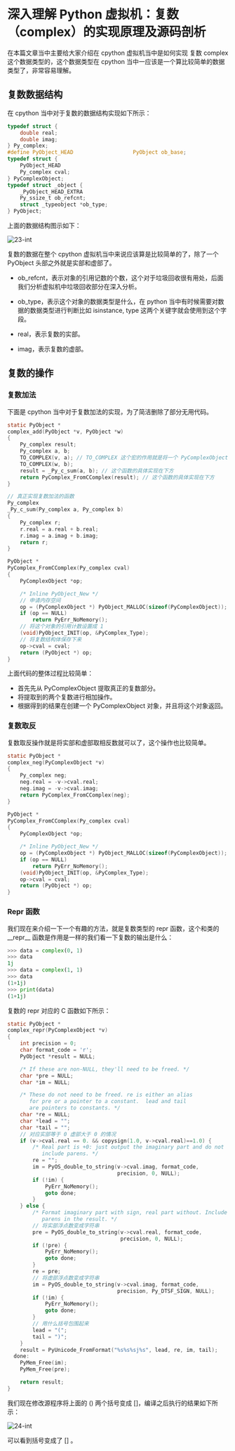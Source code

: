 # 深入理解 Python 虚拟机：复数（complex）的实现原理及源码剖析

在本篇文章当中主要给大家介绍在 cpython 虚拟机当中是如何实现 复数 complex 这个数据类型的，这个数据类型在 cpython 当中一应该是一个算比较简单的数据类型了，非常容易理解。

## 复数数据结构

在 cpython 当中对于复数的数据结构实现如下所示：

```c
typedef struct {
    double real;
    double imag;
} Py_complex;
#define PyObject_HEAD                   PyObject ob_base;
typedef struct {
    PyObject_HEAD
    Py_complex cval;
} PyComplexObject;
typedef struct _object {
    _PyObject_HEAD_EXTRA
    Py_ssize_t ob_refcnt;
    struct _typeobject *ob_type;
} PyObject;
```

上面的数据结构图示如下：

![23-int](../images/23-int.png)

复数的数据在整个 cpython 虚拟机当中来说应该算是比较简单的了，除了一个 PyObject 头部之外就是实部和虚部了。

- ob_refcnt，表示对象的引用记数的个数，这个对于垃圾回收很有用处，后面我们分析虚拟机中垃圾回收部分在深入分析。
- ob_type，表示这个对象的数据类型是什么，在 python 当中有时候需要对数据的数据类型进行判断比如 isinstance, type 这两个关键字就会使用到这个字段。

- real，表示复数的实部。
- imag，表示复数的虚部。

## 复数的操作

### 复数加法

下面是 cpython 当中对于复数加法的实现，为了简洁删除了部分无用代码。

```c
static PyObject *
complex_add(PyObject *v, PyObject *w)
{
    Py_complex result;
    Py_complex a, b;
    TO_COMPLEX(v, a); // TO_COMPLEX 这个宏的作用就是将一个 PyComplexObject 中的 Py_complex 对象存储到 a 当中
    TO_COMPLEX(w, b);
    result = _Py_c_sum(a, b); // 这个函数的具体实现在下方
    return PyComplex_FromCComplex(result); // 这个函数的具体实现在下方
}

// 真正实现复数加法的函数
Py_complex
_Py_c_sum(Py_complex a, Py_complex b)
{
    Py_complex r;
    r.real = a.real + b.real;
    r.imag = a.imag + b.imag;
    return r;
}

PyObject *
PyComplex_FromCComplex(Py_complex cval)
{
    PyComplexObject *op;

    /* Inline PyObject_New */
    // 申请内存空间
    op = (PyComplexObject *) PyObject_MALLOC(sizeof(PyComplexObject));
    if (op == NULL)
        return PyErr_NoMemory();
    // 将这个对象的引用计数设置成 1
    (void)PyObject_INIT(op, &PyComplex_Type);
    // 将复数结构体保存下来
    op->cval = cval;
    return (PyObject *) op;
}
```

上面代码的整体过程比较简单：

- 首先先从 PyComplexObject 提取真正的复数部分。
- 将提取到的两个复数进行相加操作。
- 根据得到的结果在创建一个 PyComplexObject 对象，并且将这个对象返回。

### 复数取反

复数取反操作就是将实部和虚部取相反数就可以了，这个操作也比较简单。

```c
static PyObject *
complex_neg(PyComplexObject *v)
{
    Py_complex neg;
    neg.real = -v->cval.real;
    neg.imag = -v->cval.imag;
    return PyComplex_FromCComplex(neg);
}

PyObject *
PyComplex_FromCComplex(Py_complex cval)
{
    PyComplexObject *op;

    /* Inline PyObject_New */
    op = (PyComplexObject *) PyObject_MALLOC(sizeof(PyComplexObject));
    if (op == NULL)
        return PyErr_NoMemory();
    (void)PyObject_INIT(op, &PyComplex_Type);
    op->cval = cval;
    return (PyObject *) op;
}
```

### Repr 函数

我们现在来介绍一下一个有趣的方法，就是复数类型的 repr 函数，这个和类的 \_\_repr\_\_ 函数是作用是一样的我们看一下复数的输出是什么：

```python
>>> data = complex(0, 1)
>>> data
1j
>>> data = complex(1, 1)
>>> data
(1+1j)
>>> print(data)
(1+1j)
```

复数的 repr 对应的 C 函数如下所示：

```c
static PyObject *
complex_repr(PyComplexObject *v)
{
    int precision = 0;
    char format_code = 'r';
    PyObject *result = NULL;

    /* If these are non-NULL, they'll need to be freed. */
    char *pre = NULL;
    char *im = NULL;

    /* These do not need to be freed. re is either an alias
       for pre or a pointer to a constant.  lead and tail
       are pointers to constants. */
    char *re = NULL;
    char *lead = "";
    char *tail = "";
    // 对应实部等于 0 虚部大于 0 的情况
    if (v->cval.real == 0. && copysign(1.0, v->cval.real)==1.0) {
        /* Real part is +0: just output the imaginary part and do not
           include parens. */
        re = "";
        im = PyOS_double_to_string(v->cval.imag, format_code,
                                   precision, 0, NULL);
        if (!im) {
            PyErr_NoMemory();
            goto done;
        }
    } else {
        /* Format imaginary part with sign, real part without. Include
           parens in the result. */
        // 将实部浮点数变成字符串
        pre = PyOS_double_to_string(v->cval.real, format_code,
                                    precision, 0, NULL);
        if (!pre) {
            PyErr_NoMemory();
            goto done;
        }
        re = pre;
        // 将虚部浮点数变成字符串
        im = PyOS_double_to_string(v->cval.imag, format_code,
                                   precision, Py_DTSF_SIGN, NULL);
        if (!im) {
            PyErr_NoMemory();
            goto done;
        }
        // 用什么括号包围起来
        lead = "(";
        tail = ")";
    }
    result = PyUnicode_FromFormat("%s%s%sj%s", lead, re, im, tail);
  done:
    PyMem_Free(im);
    PyMem_Free(pre);

    return result;
}
```

我们现在修改源程序将上面的 () 两个括号变成 []，编译之后执行的结果如下所示：

![24-int](../images/24-int.png)

可以看到括号变成了 [] 。

